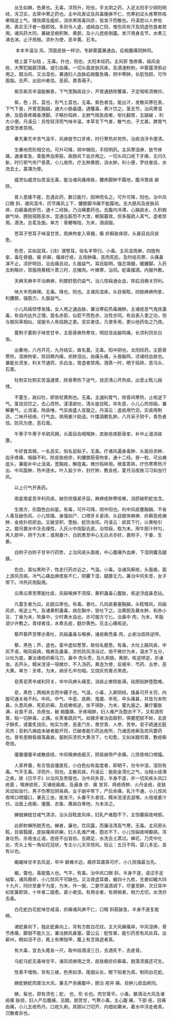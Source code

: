 <!-- { "loadSidebar": true } -->
　　丛生如麻，色黄也。无毒。浮而升，阳也，手太阴之药，入足太阳手少阴阳明经，泻卫实，去荣中寒之药也。主中风表证及风毒痿痹不仁，伤寒初证头疼寒热咳嗽喘逆上气，理岚瘴及瘟疟，消赤黑斑毒风疹，皆发汗而散也。丹溪尝以人参佐用，表实无汗者一服即效。多则令人虚，或衄血亡阳，惟伤风有汗及阴虚伤食者禁用。诸风药大同，兼破坚瘕积聚、黄胆，及小儿痘疮倒靥。发汗用身去节，水煮三沸去沫。止汗用根。浓朴为使，恶辛荑、石韦。

　　 本本辛温治 风，顶面皮肤一样功，专辟雾露兼通血，疝瘕腹痛阴肿同。

　　根上苗下似枯 。无毒。升也，阳也，太阳本经药。主风邪 曳疼痛，痫风金疮，大寒犯脑巅顶痛，或引齿痛。一切头面皮肤风疾，及酒渣粉刺，中雾露清邪必用之。既治风，又治湿也，兼通妇人血脉疝瘕腹急痛，阴中寒肿。长肌悦颜，可作面脂。去芦，出宕州者佳。恶茹，畏青葙子。

　　紫苏紫苏辛温能解表，下气宽胸痰自少，开胃通肠除蟹毒，子定喘咳须微炒。

　　紫，色；苏，苴也，形气土苴也。无毒。紫色者佳。能出汗，发散风寒在表，下气下食，开胃宽胸膈，通大小肠最捷。遇蟹毒，煮汁饮之。茎去节，治风寒湿痹，及筋骨疼痛香港脚。子略炒捣碎，主肺气喘急痰嗽，呕吐翻胃，五膈破 ，利大小便。丹溪云：苏性轻浮而气味辛温，本草言下气者，散气也，子尤甚。脾胃气虚常泄者禁用。

　　秦艽秦艽辛苦气温平，风痹肢节口牙疼，时行寒热并劳热，治疸消浮令便清。

　　生秦地而形相交也。可升可降，阴中微阳，手阳明药。主风寒湿痹，肢节疼痛，通身挛急，善能养血荣筋，故肠风下血亦用之。一切头风口疮下牙痛，无问久新，时行邪气传尸骨蒸，小儿疳热，疗五种黄胆，消水肿，利小便，罗纹者佳，水洗去土，菖蒲为使。

　　威灵仙威灵仙苦温无毒，能治诸风痛痒肤，腰疼脚肿不履地，腹冷胃痰 癖除。

　　昔人患痿不瘥，忽遇此药，数日能行，因神而名之。可升可降，阳也。治中风口眼 斜，诸风湿冷，历节痛风上下，腰膝脚冷痛不能履地。去大肠风及皮肤风痒，白癜毒疮折伤，通十二经脉，乃治痛要药也。去腹内冷滞，心膈痰水，久积瘕 癖气块，膀胱宿脓恶水，宜通五脏而不大泄，朝服暮效，但多服疏人真气，虚者禁用。酒洗，忌茗及面。单方：骨鲠喉咙，为末，酒调服。

　　苍耳子苍耳子味温甘苦，周痹拘挛入骨髓，瘰 疥癣肤痒顽，头鼻目齿风皆愈。

　　色苍，实如鼠耳。《诗》谓卷耳，俗名羊带归。小毒。主风湿周痹，四肢拘挛，毒在骨髓，瘰 疥癣，瘙痒疔疮，五痔肿痛，恶肉死肌，及时疫风寒，头痛鼻涕不止。凉肝明目，治齿痛且动，久服益气，耳目聪明，强志填髓，暖腰脚。入药去刺略炒，常服用黄精汁蒸三时，忌猪肉。叶微寒，治同。蛇毒擂酒，内服外敷。

　　天麻天麻辛平治麻痹，利膝舒筋仍益气，治儿惊痫通女血，除疝消痈关窍利。

　　味大辛而麻辣。无毒。降也，阳也。主诸风湿疾，头目昏眩，四肢麻痹拘挛，利腰膝，强筋力，久服益气。

　　小儿风痫惊悸发搐，女人用之通血脉，兼治寒疝热毒痈肿。主诸疮恶气鬼疰蛊毒，有自内达外之理。苗名赤箭，似箭干而色赤，治性亦同，有自表入里之功，但与御风草相似，误服令人有结肠之患。坚实者佳，凡使多用，更以他药佐之乃效。

　　蔓荆子蔓荆子味苦甘辛，主筋骨痹热寒攻，明目坚齿脑鸣痛，长须利窍杀白虫。

　　出秦地，六月开花，九月结实，故名蔓。无毒。阳中阴也，太阳经药。主筋骨寒热，湿痹拘挛，除目睛内痛，赤肿泪出，齿痛头痛，头昏脑鸣，凉诸经血故也。兼能长须发，利关节通窍，杀白虫，胃虚者禁用。酒蒸一时，晒于捣碎，恶乌头、石膏。

　　牡荆实牡荆实苦温通胃，除骨寒热下逆气，烧沥清心开热痰，出音止眩儿痫悸。

　　不蔓生，故曰牡，即笞杖黄荆也。无毒。主通利胃气，除骨间寒热，止咳逆下气。茎烧沥饮之，去心烦热，漾漾欲吐，清头旋目眩，卒失音，小儿心热惊痫，兼解暑气，止消渴，除痰唾，气实痰盛人宜服之。丹溪云：虚痰用竹沥，实痰用荆沥，二味开经络，行气血，俱用姜汁助送。叶擂酒敷乳肿。八月采子阴干，青色者佳。防风为使，恶石膏。

　　牛蒡子牛蒡子辛疏风拥，头面目齿咽喉肿，皮肤疮疡筋骨挛，补中止渴消痰壅。

　　牛好食其根，一名恶实，俗名鼠粘子。无毒。疗诸风遍身毒肿、头面目赤肿、齿牙疼痛、咽膈不利，除皮肤疮疹，利腰膝筋骨拘挛，通十二经。吞一粒，可出痈疽头，兼能补中止消渴，宽胸痰，解痘毒。微炒捣碎用。根茎蒸熟，疗伤寒寒热汗出、中风面肿，热中逐水。叶入盐少许，封疔肿，敷金疮，夏月浴皮肤习习如虫行风。

　　以上行气开表药。

　　南星南星苦辛利风痰，破伤惊搐紧牙函，麻痹疮肿寒咳嗽，消瘀破积蛇虫含。

　　生南方，形圆色白如星。有毒，可升可降，阴中阳也。利中风痰壅胸膈、不省人事及破伤风、小儿惊搐、身强如尸、口噤牙关紧闭、头目肢体麻痹、疥癣恶疮痈肿、金疮扑损瘀血。又破坚积、堕胎、蛇伤虫咬。丹溪云：欲其下行，以黄柏引之。腊月置水中冻去燥性，入灰火中炮裂去皮。治惊痫，取为末，用牛胆汁拌匀，再入胆中，阴干为末；或用姜汁、白矾煮至中心无白点亦好。畏附子、干姜、生姜。

　　白附子白附子甘辛行药势，上治风疮头面痕，中心腹痛外血痹，下湿阴囊及腿豚。

　　色白，苗似黑附子，性走行药亦近之，气温。小毒。治诸风癣疮，头面痕，面上游风百病，冷气心痛血痹皮肤不仁，阴囊下湿，腿豚无力。兼治中风失音，女子带下。冷热灰炮裂用。

　　瓜蒂瓜蒂苦寒能吐痰，风痫喉痹不须探，果积蛊毒心腹胀，咳逆浮疽鼻息拈。

　　凡蔓生者为瓜，此甜瓜蒂也。有毒。善吐。凡风痰暴塞胸膈，头眩喉风，风痫风疹，咳逆上气，及诸果积蛊毒，病在胸中，皆吐下之。治黄胆及暴水肿，和赤小豆、丁香为末，吹鼻中，少时黄水自出，亦可服方寸匕。治鼻中 肉，为末，羊脂调少许敷之。青绿者佳，水煮去皮，麸炒黄色。花主心痛咳逆。

　　藜芦藜芦苦寒亦善吐，风痫蛊毒与喉痹，诸疮癣秃鼻 肉，止痢治疸除逆哕。

　　藜，黑色；芦，虚也。茎中虚如葱管，故俗名鹿葱。有毒。大吐上膈风痰，中风不语，暗风痫病，喉痹及蛊毒，浓煎防风汤浴过，焙干微炒为末，温水下五分，以吐为度。兼治诸疮疥癣马刀，鼻中 肉头秃，及久痢肠，黄胆，咳逆哕逆，杀诸虫。去芦头，糯米泔浸一宿微炒，不入汤药。黄连为使，反细辛、芍药、五参，恶大黄。单方：牙疼，为末，纳牙孔中勿咽。又烧灰煎膏点黑痣。

　　皂荚皂荚辛咸利窍关，卒中风痹头痛宽，消痰止嗽除胀满，祛痨贴肿堕胞难。

　　皂，黑色；两相夹合而中藏子也。气温，小毒，入厥阴经。搐鼻可开关窍，内服可通关格不利。中风、中气、中恶、痰厥、鬼魇、卒死、卒头痛甚，并皆为末吹鼻。久患风痹，死肌疥癣，及痰嗽咳逆，坐不得卧，为末，蜜丸服之。兼疗腹胀满，谷食不消，杀痨虫，破 瘕腹痛，牙疼咽肿，妇人难产及胞衣不下。又和酒煎膏，贴一切肿毒，止痛。长荚者疏风气，如猪牙者治齿取积，俱要肥腻不蛀，去皮子酥炙，或蜜炙烧灰。柏实为使，恶麦门冬，畏空青、人参、苦参。皂子疏通五脏风热；皂刺凡痈疽未破者能开窍，已破者能引药达疮所，乃诸恶疮癣及疠风要药也。昔有患眼昏眉落鼻崩，服刺灰浓煎大黄汤下，七旬愈。又如米醋煎膏，敷疮癣奇效。

　　僵蚕僵蚕辛咸散痰结，中风喉痹疮瘢灭，阴易崩带产余痛，儿惊夜啼口噤撮。

　　人家养蚕，有合箔自僵直死，小白色似有盐度者，即晒干，勿令中湿，湿则有毒。气平无毒。浮而升，阳也。主散风痰。丹溪云：能助金清化之气，治相火结滞之疾，故《日华子》以治风及劳瘦也。治中风失音，半身不遂，并一切风疾头风口疮面 ，喉痹欲死，灭诸疮瘢痕，及遍身 疹、瘰 发背、痔疮痔肿、火丹金疮，皮肤风动如虫行。男子伤寒后阴易病，女子崩中带下，产后余痛，乳汁不通，小儿惊风夜啼口噤撮口，兼去三虫，能发汗。头番干久者佳，糯米泔浸去涎嘴，火焙或姜汁炒。治面上疮瘢，僵蚕、衣鱼、鹰屎白等他，为末涂之。

　　蝉蜕蝉蜕甘咸气清凉，治头目眩皮风痒，妇乳产难胞不下，主惊癫痫夜啼郎。

　　此即蚱蝉所脱壳也。蝉者，廉也，饮风露，而廉洁清高气寒。无毒。主风邪头眩，目昏翳膜，皮肤瘙痒疥癞，妇人乳难产难，胞衣不下，小儿惊痫夜啼癫病，浑身壮热，杀疳虫止渴，痘疮不出皆验。去翅足，水洗去土蒸过。蝉花，乃壳中化出，壳头上有一角如花冠状，专主小儿天吊惊风。俗云：五日不鸣，婴儿多定。良有以也。

　　蝎蝎味甘辛去风涎，卒中 僻瘫半边，瘾疹耳聋真可疗，小儿惊搐最当先。

　　蝎，螫也，毒能螫人也。气平，有毒。治中风口眼 斜，半身不遂，语涩手足抽掣，诸风瘾疹，小儿惊风不可缺也。又治肾虚耳聋，蝎四十九枚，生姜如蝎大四十九片，同炒至姜干为度，为末，作一服，二更尽温酒调下，尽量至醉，次日耳中如笙簧即效，十年者二服愈。紧小者佳。有用全者，有用梢者，梢力尤切，水洗炒去毒。

　　白花蛇白花蛇味甘咸温，疥癞诸风痹不仁，口眼 斜筋脉急，半身不遂复能伸。

　　诸蛇鼻向下，独此蛇鼻向上，背有方胜白花纹。主大风癞瘙痒，中风湿痹，骨节疼痛，脚弱不能久立。兼治肺风鼻塞。雷公云：蛇性窜，能引药至有风处耳。出蕲州，眼如活不合，尾上有佛指甲，腹上有念珠迹者真。

　　有大毒，宜去头尾各一尺，取中段酒浸三日，去酒炙干，去皮骨。

　　乌蛇乌蛇无毒味甘平，诸风顽痹用之灵，皮肤瘾疹疥癣毒，脱落须眉还可生。

　　性善不嗜物，背有三棱，色黑如漆，尾细尖长，眼下陷者为真。制同白花蛇。

　　蚺蛇蚺蛇肉膏治大风，兼主产余痛腹中，胆治 疮并 痛，目肿儿疳血痢同。

　　蚺，髯也，颔有须也；蛇， 也，形 长也。肉甘膏平。小毒。酿酒治大风及诸疮瘰 肤顽，妇人产后腹痛，忌醋。胆苦甘，气寒小毒。主心腹 痛，下部 疮，目痛齿痛，小儿五疳热丹，口疮久痢。其胆以刀切开，内细如粟米，着水中浮走者真，沉散者非也。

